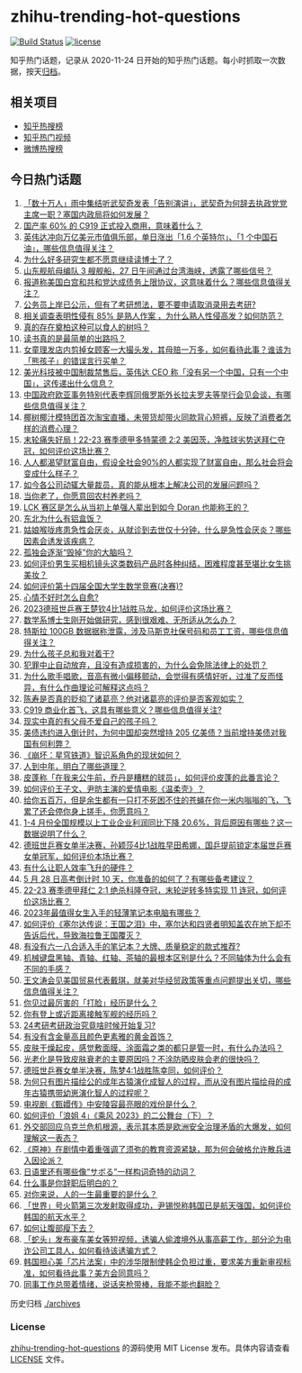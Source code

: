 # zhihu-trending-hot-questions

[![Build Status](https://github.com/justjavac/zhihu-trending-hot-questions/workflows/ci/badge.svg?branch=master)](https://github.com/justjavac/zhihu-trending-hot-questions/actions)
[![license](https://img.shields.io/github/license/justjavac/zhihu-trending-hot-questions)](https://github.com/justjavac/zhihu-trending-hot-questions/blob/master/LICENSE)

知乎热门话题，记录从 2020-11-24
日开始的知乎热门话题。每小时抓取一次数据，按天[归档](./archives)。

## 相关项目

- [知乎热搜榜](https://github.com/justjavac/zhihu-trending-top-search)
- [知乎热门视频](https://github.com/justjavac/zhihu-trending-hot-video)
- [微博热搜榜](https://github.com/justjavac/weibo-trending-hot-search)

## 今日热门话题

<!-- BEGIN -->
<!-- 最后更新时间 Sun May 28 2023 10:38:37 GMT+0800 (China Standard Time) -->

1. [「数十万人」雨中集结听武契奇发表「告别演讲」，武契奇为何辞去执政党党主席一职？塞国内政局将如何发展？](https://www.zhihu.com/question/603283312)
1. [国产率 60% 的 C919 正式投入商用，意味着什么？](https://www.zhihu.com/question/603289064)
1. [英伟达冲向万亿美元市值俱乐部，单日涨出「1.6 个英特尔」、「1 个中国石油」，哪些信息值得关注？](https://www.zhihu.com/question/603327119)
1. [为什么好多研究生都不愿意继续读博士了？](https://www.zhihu.com/question/575717530)
1. [山东舰航母编队 3 艘舰船，27 日午间通过台湾海峡，透露了哪些信号？](https://www.zhihu.com/question/603320386)
1. [报道称美国白宫和共和党达成债务上限协议，这意味着什么？哪些信息值得关注？](https://www.zhihu.com/question/603453790)
1. [公务员上岸已公示，但有了考研想法，要不要申请取消录用去考研?](https://www.zhihu.com/question/602976700)
1. [相关调查表明性侵有 85% 是熟人作案 ，为什么熟人性侵高发？如何防范？](https://www.zhihu.com/question/598215313)
1. [真的存在奠柏这种可以食人的树吗？](https://www.zhihu.com/question/30746016)
1. [读书真的是最简单的出路吗？](https://www.zhihu.com/question/603367206)
1. [女童理发店内剪掉女顾客一大撮头发，其母赔一万多，如何看待此事？谁该为「熊孩子」的错误言行买单？](https://www.zhihu.com/question/603155943)
1. [美光科技被中国制裁禁售后，英伟达 CEO 称「没有另一个中国，只有一个中国」，这传递出什么信息？](https://www.zhihu.com/question/602921030)
1. [中国政府欧亚事务特别代表李辉同俄罗斯外长拉夫罗夫等举行会见会谈，有哪些信息值得关注？](https://www.zhihu.com/question/603322198)
1. [椰树椰汁模特团首次淘宝直播，未带货却带火同款背心短裤，反映了消费者怎样的消费心理？](https://www.zhihu.com/question/603161031)
1. [末轮痛失好局！22-23 赛季德甲多特蒙德 2:2 美因茨，净胜球劣势送拜仁夺冠，如何评价这场比赛？](https://www.zhihu.com/question/603380632)
1. [人人都渴望财富自由，假设全社会90%的人都实现了财富自由，那么社会将会变成什么样子？](https://www.zhihu.com/question/599795565)
1. [如今各公司动辄大量裁员，真的能从根本上解决公司的发展问题吗？](https://www.zhihu.com/question/602975530)
1. [当你老了，你愿意回农村养老吗？](https://www.zhihu.com/question/278775655)
1. [LCK 赛区是怎么从当初上单强人辈出到如今 Doran 也能称王的？](https://www.zhihu.com/question/602121980)
1. [东北为什么有铝盒饭？](https://www.zhihu.com/question/602991544)
1. [姑娘喉咙疼患急性会厌炎，从就诊到去世仅十分钟，什么是急性会厌炎？哪些因素会诱发该疾病？](https://www.zhihu.com/question/603275623)
1. [孤独会逐渐“毁掉”你的大脑吗？](https://www.zhihu.com/question/589043086)
1. [如何评价男生买相机镜头这类数码产品时各种纠结，困难程度甚至堪比女生挑美妆？](https://www.zhihu.com/question/602950594)
1. [如何评价第十四届全国大学生数学竞赛(决赛)?](https://www.zhihu.com/question/603295574)
1. [心情不好时怎么自愈?](https://www.zhihu.com/question/592644799)
1. [2023德班世乒赛王楚钦4比1战胜马龙，如何评价这场比赛？](https://www.zhihu.com/question/603416251)
1. [数学系博士生刚开始做研究，感到很艰难、无所适从怎么办？](https://www.zhihu.com/question/560808682)
1. [特斯拉 100GB 数据据称泄露，涉及马斯克社保号码和员工工资，哪些信息值得关注？](https://www.zhihu.com/question/603292503)
1. [为什么孩子总和我对着干?](https://www.zhihu.com/question/598462452)
1. [犯罪中止自动放弃，且没有造成损害的，为什么会免除法律上的处罚？](https://www.zhihu.com/question/599101847)
1. [为什么歌手唱歌，音高有微小偏移颤动，会觉得有感情好听，过准了反而怪异，有什么作曲理论可解释这点吗？](https://www.zhihu.com/question/510931489)
1. [陈寿是否真的贬抑了诸葛亮？他对诸葛亮的评价是否客观如实？](https://www.zhihu.com/question/513373648)
1. [C919 商业化首飞，这具有哪些意义？哪些信息值得关注?](https://www.zhihu.com/question/603314923)
1. [现实中真的有父母不爱自己的孩子吗？](https://www.zhihu.com/question/315857666)
1. [美债违约进入倒计时，为何中国却突然增持 205 亿美债？当前增持美债对我国有何利弊？](https://www.zhihu.com/question/602981090)
1. [《崩坏：星穹铁道》智识系角色的现状如何？](https://www.zhihu.com/question/602725329)
1. [人到中年，明白了哪些道理？](https://www.zhihu.com/question/575159382)
1. [皮蓬称「在我来公牛前，乔丹是糟糕的球员」，如何评价皮蓬的此番言论？](https://www.zhihu.com/question/603292171)
1. [如何评价王子文、尹昉主演的爱情电影《温柔壳》？](https://www.zhihu.com/question/601084728)
1. [给你五百万，但是余生都有一只打不死困不住的苍蝇在你一米内嗡嗡的飞，飞累了还会停你身上搓手，你愿意吗？](https://www.zhihu.com/question/602515277)
1. [1-4 月份全国规模以上工业企业利润同比下降 20.6%，背后原因有哪些？这一数据说明了什么？](https://www.zhihu.com/question/603282396)
1. [德班世乒赛女单半决赛，孙颖莎4比1战胜早田希娜，国乒提前锁定本届世乒赛女单冠军，如何评价本场比赛？](https://www.zhihu.com/question/603367879)
1. [有什么让职人效率飞升的硬件？](https://www.zhihu.com/question/30796158)
1. [5 月 28 日高考倒计时 10 天，你准备的如何了？有哪些备考建议？](https://www.zhihu.com/question/603316992)
1. [22-23 赛季德甲拜仁 2:1 绝杀科隆夺冠，末轮逆转多特实现 11 连冠，如何评价这场比赛？](https://www.zhihu.com/question/603380639)
1. [2023年最值得女生入手的轻薄笔记本电脑有哪些？](https://www.zhihu.com/question/598778706)
1. [如何评价《塞尔达传说：王国之泪》中，塞尔达和四贤者明知盖农在地下却不告诉后代，导致海拉鲁王国覆灭？](https://www.zhihu.com/question/600944248)
1. [有没有六一八合适入手的笔记本？大牌、质量稳定的款式推荐?](https://www.zhihu.com/question/599293486)
1. [机械键盘黑轴、青轴、红轴、茶轴的最根本区别是什么？不同轴体为什么会有不同的手感？](https://www.zhihu.com/question/602999546)
1. [王文涛会见美国贸易代表戴琪，就美对华经贸政策等重点问题提出关切，哪些信息值得关注？](https://www.zhihu.com/question/603287949)
1. [你见过最厉害的「打脸」经历是什么？](https://www.zhihu.com/question/473217817)
1. [你有登上或近距离接触军舰的经历吗？](https://www.zhihu.com/question/603120923)
1. [24考研考研政治究竟啥时候开始复习?](https://www.zhihu.com/question/589463148)
1. [有没有含金量高且颜色更素雅的黄金首饰？](https://www.zhihu.com/question/599705897)
1. [皮肤干燥起皮，感觉敷面膜、涂面霜之类的都只是管一时，有什么办法吗？](https://www.zhihu.com/question/592537950)
1. [光老化是导致皮肤衰老的主要原因吗？不涂防晒皮肤会老的很快吗？](https://www.zhihu.com/question/596532821)
1. [德班世乒赛女单半决赛，陈梦4:1战胜陈幸同，如何评价？](https://www.zhihu.com/question/603383003)
1. [为何只有图片描绘公的成年古猿演化成智人的过程，而从没有图片描绘母的成年古猿携带幼崽演化智人的过程呢？](https://www.zhihu.com/question/552387727)
1. [电视剧《甄嬛传》中安陵容最亮眼的戏份是什么？](https://www.zhihu.com/question/599969947)
1. [如何评价「浪姐 4」《乘风 2023》的二公舞台（下）？](https://www.zhihu.com/question/603295559)
1. [外交部回应乌克兰危机根源，表示其本质是欧洲安全治理矛盾的大爆发，如何理解这一表态？](https://www.zhihu.com/question/602954282)
1. [《原神》在剧情中着重强调了须弥的教育资源紧缺，那为何会破格允许散兵进入因论派？](https://www.zhihu.com/question/602907210)
1. [日语里还有哪些像“サボる”一样构词奇特的动词？](https://www.zhihu.com/question/594667185)
1. [什么事是你辞职后明白的？](https://www.zhihu.com/question/53293880)
1. [对你来说，人的一生最重要的是什么？](https://www.zhihu.com/question/603109541)
1. [「世界」号火箭第三次发射取得成功，尹锡悦称韩国已是航天强国，如何评价韩国的航天水平？](https://www.zhihu.com/question/603113520)
1. [如何让腹部瘦下去？](https://www.zhihu.com/question/595899980)
1. [「蛇头」发布豪车美女等短视频，诱骗人偷渡境外从事高薪工作，部分沦为电诈公司工具人，如何看待该诱骗方式？](https://www.zhihu.com/question/602547283)
1. [韩国担心美「芯片法案」中的涉华限制使韩企负担过重，要求美方重新审视标准，如何看待此事？美方会同意吗？](https://www.zhihu.com/question/603145768)
1. [同事工作总带着情绪，说话夹枪带棒，我能不能也翻脸？](https://www.zhihu.com/question/600378355)

<!-- END -->

历史归档 [./archives](./archives)

### License

[zhihu-trending-hot-questions](https://github.com/justjavac/zhihu-trending-hot-questions)
的源码使用 MIT License 发布。具体内容请查看 [LICENSE](./LICENSE) 文件。
